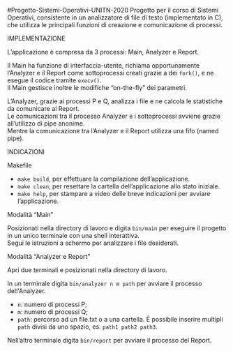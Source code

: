 #Progetto-Sistemi-Operativi-UNITN-2020
Progetto per il corso di Sistemi Operativi, consistente in un analizzatore di file di testo (implementato in C), che utilizza le principali funzioni di creazione e comunicazione di processi.

IMPLEMENTAZIONE

L’applicazione è compresa da 3 processi: Main, Analyzer e Report.

Il Main ha funzione di interfaccia-utente, richiama opportunamente l’Analyzer e il Report come sottoprocessi creati grazie a dei `fork()`, e ne esegue il codice tramite `execv()`.  
Il Main gestisce inoltre le modifiche “on-the-fly” dei parametri.

L’Analyzer, grazie ai processi P e Q, analizza i file e ne calcola le statistiche da comunicare al Report.  
Le comunicazioni tra il processo Analyzer e i sottoprocessi avviene grazie all’utilizzo di pipe anonime.  
Mentre la comunicazione tra l’Analyzer e il Report utilizza una fifo (named pipe).

INDICAZIONI

Makefile

- `make build`,  per effettuare la compilazione dell’applicazione.
- `make clean`,  per resettare la cartella dell’applicazione allo stato iniziale.
- `make help`, per stampare a video delle breve indicazioni per avviare l’applicazione.


Modalità “Main”

Posizionati nella directory di lavoro e digita `bin/main` per eseguire il progetto in un unico terminale con una shell interattiva.  
Segui le istruzioni a schermo per analizzare i file desiderati.


Modalità “Analyzer e Report”

Apri due terminali e posizionati nella directory di lavoro.  

In un terminale digita `bin/analyzer n m path` per avviare il processo dell'Analyzer.  

- `n`: numero di processi P;
- `m`: numero di processi Q;
- `path`:  percorso ad un file.txt o a una cartella. È possibile inserire multipli `path` divisi da uno spazio, es. `path1 path2 path3`.

Nell’altro terminale digita `bin/report` per avviare il processo del Report.

